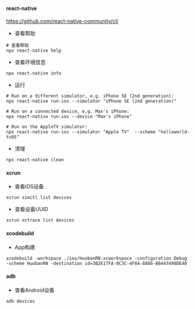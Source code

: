 #### react-native
https://github.com/react-native-community/cli

- 查看帮助
```Shell
# 查看帮助
npx react-native help
```
- 查看环境信息
```Shell
npx react-native info
```
- 运行
```Shell
# Run on a different simulator, e.g. iPhone SE (2nd generation): 
npx react-native run-ios --simulator "iPhone SE (2nd generation)"

# Run on a connected device, e.g. Max's iPhone: 
npx react-native run-ios --device "Max's iPhone"

# Run on the AppleTV simulator: 
npx react-native run-ios --simulator "Apple TV"  --scheme "helloworld-tvOS"
```
- 清理
```Shell
npx react-native clean
```

#### xcrun

- 查看iOS设备
```Shell
xcrun simctl list devices
```
- 查看设备UUID
```Shell
xcrun xctrace list devices
```

#### xcodebuild

- App构建
```
xcodebuild -workspace ./ios/HuobanRN.xcworkspace -configuration Debug -scheme HuobanRN -destination id=3B2E17FA-0C3C-4F84-8886-B8447498DE40
```

#### adb
- 查看Android设备
```Shell
adb devices
```